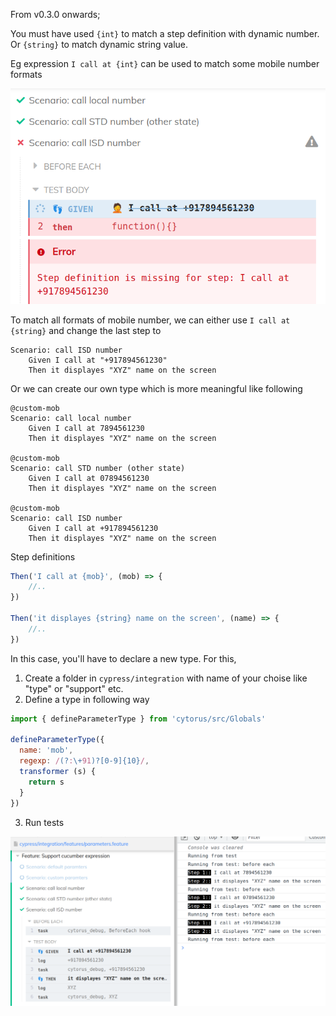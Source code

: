 From v0.3.0 onwards;

You must have used `{int}` to match a step definition with dynamic number. Or `{string}` to match dynamic string value. 

Eg expression `I call at {int}` can be used to match some mobile number formats

![](imgs/params.png)


To match all formats of mobile number, we can either use `I call at {string}` and change the last step to

```feature
Scenario: call ISD number
    Given I call at "+917894561230"
    Then it displayes "XYZ" name on the screen
```

Or we can create our own type which is more meaningful like following

```feature
@custom-mob
Scenario: call local number
    Given I call at 7894561230
    Then it displayes "XYZ" name on the screen

@custom-mob
Scenario: call STD number (other state)
    Given I call at 07894561230
    Then it displayes "XYZ" name on the screen

@custom-mob
Scenario: call ISD number
    Given I call at +917894561230
    Then it displayes "XYZ" name on the screen
```
Step definitions
```js
Then('I call at {mob}', (mob) => {
    //..
})

Then('it displayes {string} name on the screen', (name) => {
    //..
})
```

In this case, you'll have to declare a new type. For this, 
1. Create a folder in `cypress/integration` with name of your choise like "type" or "support" etc.
2. Define a type in following way

```js
import { defineParameterType } from 'cytorus/src/Globals'

defineParameterType({
  name: 'mob',
  regexp: /(?:\+91)?[0-9]{10}/,
  transformer (s) {
    return s
  }
})
```
3. Run tests

![](imgs/params-mob.png)